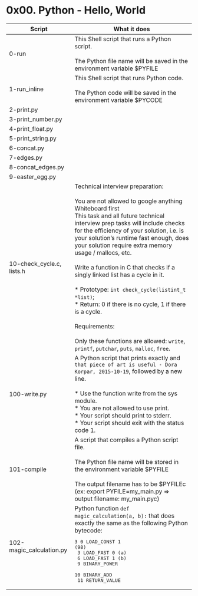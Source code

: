 # 0x00. Python - Hello, World

| Script | What it does |
| ------ | ------------ |
| 0-run | This Shell script that runs a Python script.<br><br>The Python file name will be saved in the environment variable $PYFILE |
| 1-run_inline | This Shell script that runs Python code.<br><br>The Python code will be saved in the environment variable $PYCODE |
| 2-print.py |  |
| 3-print_number.py |  |
| 4-print_float.py |  |
| 5-print_string.py |  |
| 6-concat.py |  |
| 7-edges.py |  |
| 8-concat_edges.py |  |
| 9-easter_egg.py |  |
| 10-check_cycle.c, lists.h | Technical interview preparation:<br><br>You are not allowed to google anything<br>Whiteboard first<br>This task and all future technical interview prep tasks will include checks for the efficiency of your solution, i.e. is your solution’s runtime fast enough, does your solution require extra memory usage / mallocs, etc.<br><br>Write a function in C that checks if a singly linked list has a cycle in it.<br><br>* Prototype: `int check_cycle(listint_t *list)`;<br>* Return: 0 if there is no cycle, 1 if there is a cycle.<br><br>Requirements:<br><br>Only these functions are allowed: `write`, `printf`, `putchar`, `puts`, `malloc`, `free`. |
| 100-write.py | A Python script that prints exactly and `that piece of art is useful - Dora Korpar, 2015-10-19`, followed by a new line.<br><br>* Use the function write from the sys module.<br>* You are not allowed to use print.<br>* Your script should print to stderr.<br>* Your script should exit with the status code 1. |
| 101-compile | A script that compiles a Python script file.<br><br>The Python file name will be stored in the environment variable $PYFILE<br><br>The output filename has to be $PYFILEc (ex: export PYFILE=my_main.py => output filename: my_main.pyc) |
| 102-magic_calculation.py | Python function `def magic_calculation(a, b):` that does exactly the same as the following Python bytecode: <pre>3           0 LOAD_CONST               1 (98)<br>            3 LOAD_FAST                0 (a)<br>            6 LOAD_FAST                1 (b)<br>            9 BINARY_POWER<br>            10 BINARY_ADD<br>            11 RETURN_VALUE </pre> |
